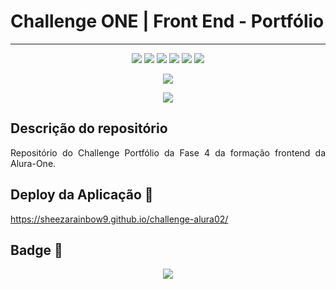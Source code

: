 # Challenge ONE | Front End - Portfólio
---

<p align="center">
   <img src="http://img.shields.io/static/v1?label=License&message=MIT&color=green&style=for-the-badge"/>
   <img src="https://img.shields.io/badge/HTML5-E34F26?style=for-the-badge&logo=html5&logoColor=white"/>
   <img src="https://img.shields.io/badge/CSS3-1572B6?style=for-the-badge&logo=css3&logoColor=white"/>
   <img src="https://img.shields.io/badge/JavaScript-323330?style=for-the-badge&logo=javascript&logoColor=F7DF1ESCRIPT"/>
   <img src="https://img.shields.io/badge/Figma-F24E1E?style=for-the-badge&logo=figma&logoColor=white"/>
   <img src="https://img.shields.io/badge/VSCode-0078D4?style=for-the-badge&logo=visual%20studio%20code&logoColor=white"/>
</p>

<p align="center">
  <img src="https://user-images.githubusercontent.com/101677993/217843126-c5c93a75-5e42-4441-ab4d-1fdc7762c5b3.JPG">
</p>

<p align="center" >
     <img src="https://user-images.githubusercontent.com/101677993/229822177-7084f1d6-43cc-484d-8d62-c512b7c027f8.png">
</p>


## Descrição do repositório 

<p align="justify">
  Repositório do Challenge Portfólio da Fase 4 da formação frontend da Alura-One.
</p>


## Deploy da Aplicação :dash:

https://sheezarainbow9.github.io/challenge-alura02/


## Badge :dash:

<p align="center">
  <img src="https://user-images.githubusercontent.com/101677993/229825857-cd270cae-5dfe-4d8e-8b19-5a4a29020d0a.png">
</p>

